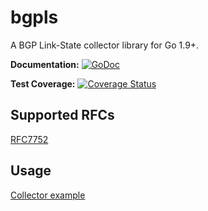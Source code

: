 # bgpls
A BGP Link-State collector library for Go 1.9+.

**Documentation:** [![GoDoc](https://godoc.org/github.com/jwhited/bgpls?status.svg)](https://godoc.org/github.com/jwhited/bgpls)

**Test Coverage:** [![Coverage Status](https://coveralls.io/repos/github/jwhited/bgpls/badge.svg?branch=master)](https://coveralls.io/github/jwhited/bgpls?branch=master)

## Supported RFCs
[RFC7752](https://tools.ietf.org/html/rfc7752)

## Usage
[Collector example](https://godoc.org/pkg/github.com/jwhited/bgpls/#example_Collector)
